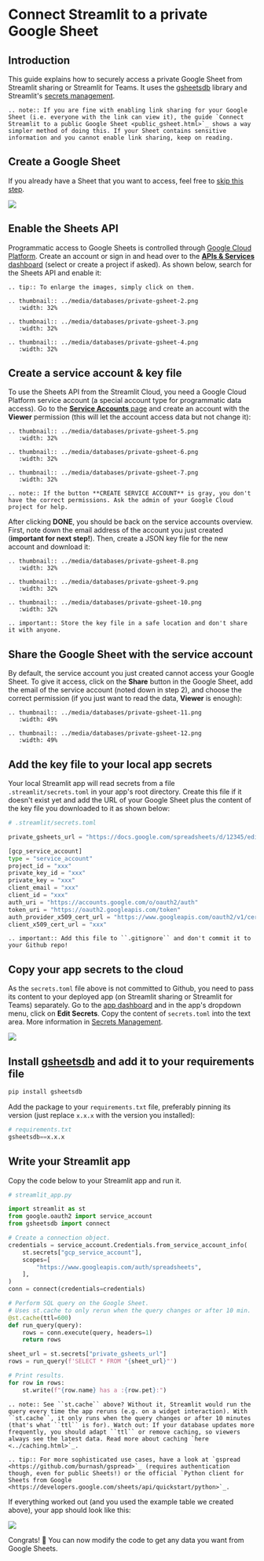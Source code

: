 # Connect Streamlit to a private Google Sheet

## Introduction

This guide explains how to securely access a private Google Sheet from Streamlit sharing or Streamlit for Teams. It uses the [gsheetsdb](https://github.com/betodealmeida/gsheets-db-api) library and Streamlit's [secrets management](../deploy_streamlit_app.html#secrets-management).

```eval_rst
.. note:: If you are fine with enabling link sharing for your Google Sheet (i.e. everyone with the link can view it), the guide `Connect Streamlit to a public Google Sheet <public_gsheet.html>`_ shows a way simpler method of doing this. If your Sheet contains sensitive information and you cannot enable link sharing, keep on reading. 
```

## Create a Google Sheet

If you already have a Sheet that you want to access, feel free to [skip this step](#enable-the-sheets-api).

![](../media/databases/private-gsheet-1.png)

## Enable the Sheets API

Programmatic access to Google Sheets is controlled through [Google Cloud Platform](https://cloud.google.com/). Create an account or sign in and head over to the [**APIs & Services** dashboard](https://console.cloud.google.com/apis/dashboard) (select or create a project if asked). As shown below, search for the Sheets API and enable it:

```eval_rst
.. tip:: To enlarge the images, simply click on them.

.. thumbnail:: ../media/databases/private-gsheet-2.png
   :width: 32%

.. thumbnail:: ../media/databases/private-gsheet-3.png
   :width: 32%

.. thumbnail:: ../media/databases/private-gsheet-4.png
   :width: 32%
```

## Create a service account & key file

To use the Sheets API from the Streamlit Cloud, you need a Google Cloud Platform service account (a special account type for programmatic data access). Go to the [**Service Accounts** page](https://console.cloud.google.com/iam-admin/serviceaccounts) and create an account with the **Viewer** permission (this will let the account access data but not change it):

```eval_rst
.. thumbnail:: ../media/databases/private-gsheet-5.png
   :width: 32%

.. thumbnail:: ../media/databases/private-gsheet-6.png
   :width: 32%

.. thumbnail:: ../media/databases/private-gsheet-7.png
   :width: 32%

.. note:: If the button **CREATE SERVICE ACCOUNT** is gray, you don't have the correct permissions. Ask the admin of your Google Cloud project for help.
```

After clicking **DONE**, you should be back on the service accounts overview. First, note down the email address of the account you just created (**important for next step!**). Then, create a JSON key file for the new account and download it: 

```eval_rst
.. thumbnail:: ../media/databases/private-gsheet-8.png
   :width: 32%

.. thumbnail:: ../media/databases/private-gsheet-9.png
   :width: 32%

.. thumbnail:: ../media/databases/private-gsheet-10.png
   :width: 32%

.. important:: Store the key file in a safe location and don't share it with anyone.
```

## Share the Google Sheet with the service account

By default, the service account you just created cannot access your Google Sheet. To give it access, click on the **Share** button in the Google Sheet, add the email of the service account (noted down in step 2), and choose the correct permission (if you just want to read the data, **Viewer** is enough):


```eval_rst
.. thumbnail:: ../media/databases/private-gsheet-11.png
   :width: 49%

.. thumbnail:: ../media/databases/private-gsheet-12.png
   :width: 49%
```

## Add the key file to your local app secrets

Your local Streamlit app will read secrets from a file `.streamlit/secrets.toml` in your app's root directory. Create this file if it doesn't exist yet and add the URL of your Google Sheet plus the content of the key file you downloaded to it as shown below:

```python
# .streamlit/secrets.toml

private_gsheets_url = "https://docs.google.com/spreadsheets/d/12345/edit?usp=sharing"

[gcp_service_account]
type = "service_account"
project_id = "xxx"
private_key_id = "xxx"
private_key = "xxx"
client_email = "xxx"
client_id = "xxx"
auth_uri = "https://accounts.google.com/o/oauth2/auth"
token_uri = "https://oauth2.googleapis.com/token"
auth_provider_x509_cert_url = "https://www.googleapis.com/oauth2/v1/certs"
client_x509_cert_url = "xxx"
```

```eval_rst
.. important:: Add this file to ``.gitignore`` and don't commit it to your Github repo!
```

## Copy your app secrets to the cloud

As the `secrets.toml` file above is not committed to Github, you need to pass its content to your deployed app (on Streamlit sharing or Streamlit for Teams) separately. Go to the [app dashboard](https://share.streamlit.io/) and in the app's dropdown menu, click on **Edit Secrets**. Copy the content of `secrets.toml` into the text area. More information in [Secrets Management](../deploy_streamlit_app.html#secrets-management).

![](../media/databases/private-gsheet-13.png)

## Install [gsheetsdb](https://github.com/betodealmeida/gsheets-db-api) and add it to your requirements file

```python
pip install gsheetsdb
```

Add the package to your `requirements.txt` file, preferably pinning its version (just replace `x.x.x` with the version you installed):

```python
# requirements.txt
gsheetsdb==x.x.x
```

## Write your Streamlit app

Copy the code below to your Streamlit app and run it. 

```python
# streamlit_app.py

import streamlit as st
from google.oauth2 import service_account
from gsheetsdb import connect

# Create a connection object.
credentials = service_account.Credentials.from_service_account_info(
    st.secrets["gcp_service_account"],
    scopes=[
        "https://www.googleapis.com/auth/spreadsheets",
    ],
)
conn = connect(credentials=credentials)

# Perform SQL query on the Google Sheet.
# Uses st.cache to only rerun when the query changes or after 10 min.
@st.cache(ttl=600)
def run_query(query):
    rows = conn.execute(query, headers=1)
    return rows

sheet_url = st.secrets["private_gsheets_url"]
rows = run_query(f'SELECT * FROM "{sheet_url}"')

# Print results.
for row in rows:
    st.write(f"{row.name} has a :{row.pet}:")
```

```eval_rst
.. note:: See ``st.cache`` above? Without it, Streamlit would run the query every time the app reruns (e.g. on a widget interaction). With ``st.cache``, it only runs when the query changes or after 10 minutes (that's what ``ttl`` is for). Watch out: If your database updates more frequently, you should adapt ``ttl`` or remove caching, so viewers always see the latest data. Read more about caching `here <../caching.html>`_. 

.. tip:: For more sophisticated use cases, have a look at `gspread <https://github.com/burnash/gspread>`_ (requires authentication though, even for public Sheets!) or the official `Python client for Sheets from Google <https://developers.google.com/sheets/api/quickstart/python>`_.
```

If everything worked out (and you used the example table we created above), your app should look like this:

![](../media/databases/private-gsheet-14.png)

Congrats! 🎈 You can now modify the code to get any data you want from Google Sheets. 